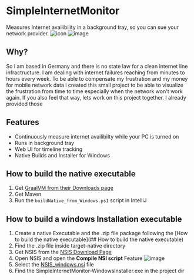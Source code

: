 # SimpleInternetMonitor
Measures Internet availibility in a background tray, so you can sue your network provider.
![icon](https://github.com/TeaTiMe08/SimpleInternetMonitor/assets/19726327/acbcb975-bfdb-4882-98c7-566b6789765f)
![image](https://github.com/TeaTiMe08/SimpleInternetMonitor/assets/19726327/bd5c703e-4851-4aef-92ea-f2f68fa9efe8)


## Why?
So i am based in Germany and there is no state law for a clean internet line infractructure.
I am dealing with internet failures reaching from minutes to hours every week.
To be able to compensate my frustration and my money for mobile network data i created this small project
to be able to visualize the frustration from time to time especially when the network won't work again.
If you also feel that way, lets work on this project together.
I already provided those

## Features
- Continuously measure internet availibilty while your PC is turned on
- Runs in background tray
- Web UI for timeline tracking
- Native Builds and Installer for Windows

## How to build the native executable
1. Get [GraalVM from their Downloads page](https://www.graalvm.org/downloads/)
2. Get Maven
3. Run the <code>buildNative_from_Windows.ps1</code> script in IntelliJ

## How to build a windows Installation executable
1. Create a native Executable and the .zip file package following the [How to build the native executable](## How to build the native executable)
2. Find the .zip file inside target-native directory
3. Get NSIS from the [NSIS Download Page](https://nsis.sourceforge.io/Download)
4. Open NSIS and open the **Compile NSI script** Feature
![image](https://github.com/TeaTiMe08/SimpleInternetMonitor/assets/19726327/82fece93-adcf-4ad4-8123-bc51d14eaaba)
5. Select the [NSIS_windows.nsi](NSIS_windows.nsi) file
6. Find the SimpleInternetMonitor-WindowsInstaller.exe in the project dir
